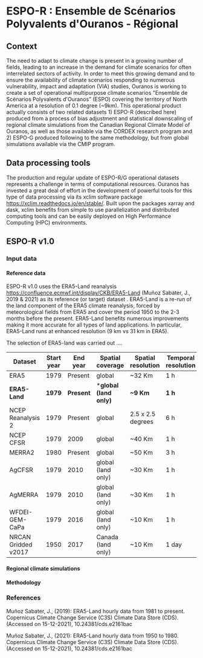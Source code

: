 # ESPO-R : Ensemble de Scénarios Polyvalents d'Ouranos - Régional

## Context
The need to adapt to climate change is present in a growing number of fields, 
leading to an increase in the demand for climate scenarios for often interrelated 
sectors of activity. In order to meet this growing demand and to ensure the 
availability of climate scenarios responding to numerous vulnerability, impact and 
adaptation (VIA) studies, Ouranos is working to create a set of operational 
multipurpose climate scenarios "Ensemble de Scénarios Polyvalents d'Ouranos” (ESPO)
covering the territory of North America at a resolution of 0.1 degree (~9km). This 
operational product actually consists of two related datasets 1) ESPO-R (described 
here) produced from a process of bias adjustment and statistical downscaling of 
regional climate simulations from the Canadian Regional Climate Model of Ouranos, as
well as those available via the CORDEX research program and 2) ESPO-G produced 
following to the same methodology, but from global simulations available via the 
CMIP program.


## Data processing tools
The production and regular update of ESPO-R/G operational datasets represents a challenge
in terms of computational resources. Ouranos has invested a great deal of effort in the
development of powerful tools for this type of data processing via its xclim software 
package https://xclim.readthedocs.io/en/stable/.  Built upon the packages xarray and 
dask, xclim benefits from simple to use parallelization and distributed computing tools 
and can be easily deployed on High Performance Computing (HPC) environments.


## ESPO-R v1.0

### Input data
#### Reference data
ESPO-R v1.0 uses the ERA5-Land reanalysis https://confluence.ecmwf.int/display/CKB/ERA5-Land 
(Muñoz Sabater, J., 2019 & 2021) as its reference (or target) dataset .  ERA5-Land is a re-run
of the land component of the ERA5 climate reanalysis, forced by meteorological fields from 
ERA5 and cover the period 1950 to the 2-3 months before the present. ERA5-Land benefits numerous 
improvements making it more accurate for all types of land applications. In particular, ERA5-Land 
runs at enhanced resolution (9 km vs 31 km in ERA5).

The selection of ERA5-land was carried out ....

| Dataset             | Start year | End year    | Spatial coverage        | Spatial resolution | Temporal resolution |
|---------------------|------------|-------------|-------------------------|--------------------|---------------------|
| ERA5                | 1979       | Present     | global                  | ~32 Km             | 1 h                 |
| **ERA5-Land**       | **1979**   | **Present** | ***global (land only)** | **~9 Km**          | **1 h**             |
| NCEP Reanalysis 2   | 1979       | Present     | global                  | 2.5 x 2.5 degrees  | 6 h                 |
| NCEP CFSR           | 1979       | 2009        | global                  | ~40 Km             | 1 h                 |
| MERRA2              | 1980       | Present     | global                  | ~50 Km             | 3 h                 |
| AgCFSR              | 1979       | 2010        | global (land only)      | ~30 Km             | 1 h                 |
| AgMERRA             | 1979       | 2010        | global (land only)      | ~30 Km             | 1 h                 |
| WFDEI-GEM-CaPa      | 1979       | 2016        | global (land only)      | ~10 Km             | 1 h                 |
| NRCAN Gridded v2017 | 1950       | 2017        | Canada (land only)      | ~10 Km             | 1 day               |

#### Regional climate simulations

#### Methodology


### References
Muñoz Sabater, J., (2019): ERA5-Land hourly data from 1981 to present. Copernicus Climate 
Change Service (C3S) Climate Data Store (CDS). (Accessed on 15-12-2021), 10.24381/cds.e2161bac

Muñoz Sabater, J., (2021): ERA5-Land hourly data from 1950 to 1980. Copernicus Climate 
Change Service (C3S) Climate Data Store (CDS). (Accessed on 15-12-2021), 10.24381/cds.e2161bac